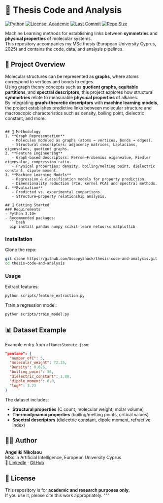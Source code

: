 # 🔬 Thesis Code and Analysis
[![Python](https://img.shields.io/badge/Python-3.10%2B-blue.svg)](https://www.python.org/)
[![License: Academic](https://img.shields.io/badge/license-academic-lightgrey)](#-license)
[![Last Commit](https://img.shields.io/github/last-commit/ScoopySnack/thesis-code-and-analysis)](https://github.com/ScoopySnack/thesis-code-and-analysis/commits/main)
[![Repo Size](https://img.shields.io/github/repo-size/ScoopySnack/thesis-code-and-analysis)](https://github.com/ScoopySnack/thesis-code-and-analysis)

Machine Learning methods for establishing links between **symmetries** and **physical properties** of molecular systems.  
This repository accompanies my MSc thesis (European University Cyprus, 2025) and contains the code, data, and analysis pipelines.

## 📖 Project Overview
Molecular structures can be represented as **graphs**, where atoms correspond to vertices and bonds to edges.  
Using graph theory concepts such as **quotient graphs**, **equitable partitions**, and **spectral descriptors**, this project explores how structural **symmetries** relate to measurable **physical properties** of alkanes.  
By integrating **graph-theoretic descriptors** with **machine learning models**, the project establishes predictive links between molecular structure and macroscopic characteristics such as density, boiling point, dielectric constant, and more.


```

## 🔬 Methodology
1. **Graph Representation**
   - Molecules modeled as graphs (atoms → vertices, bonds → edges).
   - Structural descriptors: adjacency matrices, Laplacians, eigenvalues, quotient graphs.  
2. **Feature Engineering**
   - Graph-based descriptors: Perron–Frobenius eigenvalue, Fiedler eigenvalue, compression ratio.
   - Physical properties: density, boiling/melting point, dielectric constant, dipole moment.  
3. **Machine Learning Models**
   - Regression & classification models for property prediction.
   - Dimensionality reduction (PCA, kernel PCA) and spectral methods.  
4. **Evaluation**
   - Predicted vs. experimental comparisons.
   - Structure–property relationship analysis.

## 🚀 Getting Started
### Requirements
- Python 3.10+
- Recommended packages:
  ```bash
  pip install pandas numpy scikit-learn networkx matplotlib
  ```
### Installation
Clone the repo:
```bash
git clone https://github.com/ScoopySnack/thesis-code-and-analysis.git
cd thesis-code-and-analysis
```
### Usage
Extract features:
```bash
python scripts/feature_extraction.py
```
Train a regression model:
```bash
python scripts/train_model.py
```

## 📊 Dataset Example
Example entry from `alkanesStenutz.json`:
```json
"pentane": {
  "number_ofC": 5,
  "molecular_weight": 72.15,
  "Density": 0.626,
  "boiling_point": 36,
  "dielectric_constant": 1.80,
  "dipole_moment": 0.0,
  "logP": 3.23
}
```
The dataset includes:
- **Structural properties** (C count, molecular weight, molar volume)  
- **Thermodynamic properties** (boiling/melting points, critical values)  
- **Spectral descriptors** (dielectric constant, dipole moment, refractive index)  


## 👩‍💻 Author
**Angeliki Nikolaou**  
MSc in Artificial Intelligence, European University Cyprus  
🔗 [LinkedIn](https://www.linkedin.com/in/angelikinikolaou) · [GitHub](https://github.com/ScoopySnack)

## 📜 License
This repository is for **academic and research purposes only**.  
If you use it, please cite this work appropriately.
"""


